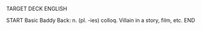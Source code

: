 TARGET DECK
ENGLISH

START
Basic
Baddy
Back: n. (pl. -ies) colloq. Villain in a story, film, etc.
END

